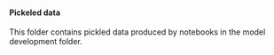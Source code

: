 #### Pickeled data

This folder contains pickled data produced by notebooks in the model development folder.